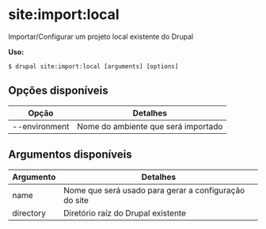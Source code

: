 # site:import:local
Importar/Configurar um projeto local existente do Drupal

**Uso:**
```
$ drupal site:import:local [arguments] [options]
```

## Opções disponíveis
Opção | Detalhes
-------|-------------
--environment | Nome do ambiente que será importado

## Argumentos disponíveis
Argumento | Detalhes
---------|-------------
name | Nome que será usado para gerar a configuração do site
directory | Diretório raíz do Drupal existente

